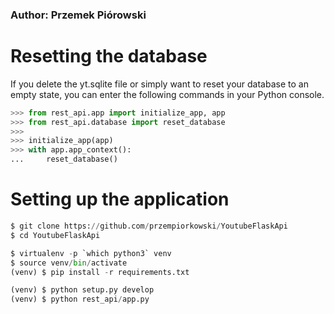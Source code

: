 ### Author: Przemek Piórowski

# Resetting the database
If you delete the yt.sqlite file or simply want to reset your database to an empty state, you can enter the following commands in your Python console.

```python
>>> from rest_api.app import initialize_app, app
>>> from rest_api.database import reset_database
>>>
>>> initialize_app(app)
>>> with app.app_context():
...     reset_database()
```
# Setting up the application

```python
$ git clone https://github.com/przempiorkowski/YoutubeFlaskApi
$ cd YoutubeFlaskApi

$ virtualenv -p `which python3` venv
$ source venv/bin/activate
(venv) $ pip install -r requirements.txt

(venv) $ python setup.py develop
(venv) $ python rest_api/app.py
```
